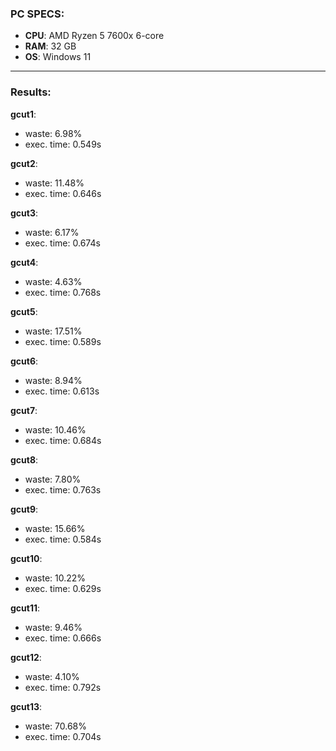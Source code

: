 ### PC SPECS:
* **CPU**: AMD Ryzen 5 7600x 6-core
* **RAM**: 32 GB
* **OS**: Windows 11

---
### Results: 
**gcut1**: 
* waste: 6.98%
* exec. time: 0.549s

**gcut2**:
* waste: 11.48%
* exec. time: 0.646s

**gcut3**:
* waste: 6.17%
* exec. time: 0.674s

**gcut4**:
* waste: 4.63%
* exec. time: 0.768s

**gcut5**:
* waste: 17.51%
* exec. time: 0.589s

**gcut6**:
* waste: 8.94%
* exec. time: 0.613s

**gcut7**:
* waste: 10.46%
* exec. time: 0.684s

**gcut8**:
* waste: 7.80%
* exec. time: 0.763s

**gcut9**:
* waste: 15.66%
* exec. time: 0.584s

**gcut10**:
* waste: 10.22%
* exec. time: 0.629s

**gcut11**:
* waste: 9.46%
* exec. time: 0.666s

**gcut12**:
* waste: 4.10%
* exec. time: 0.792s

**gcut13**:
* waste: 70.68%
* exec. time: 0.704s
